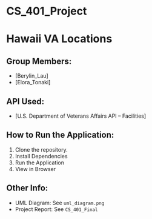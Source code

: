 # CS_401_Project

# Hawaii VA Locations

## Group Members:
- [Berylin_Lau]
- [Elora_Tonaki]

## API Used:
- [U.S. Department of Veterans Affairs API – Facilities]

## How to Run the Application:
1. Clone the repository.
2. Install Dependencies
3. Run the Application
4. View in Browser

## Other Info:
- UML Diagram: See `uml_diagram.png`
- Project Report: See `CS_401_Final`